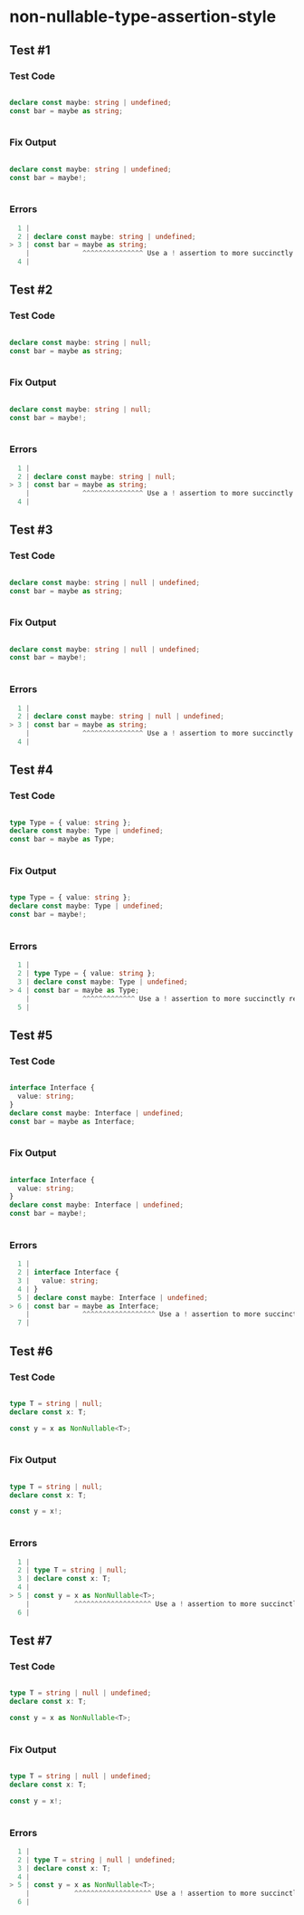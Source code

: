 # non-nullable-type-assertion-style

## Test #1

### Test Code

<!-- prettier-ignore -->
```ts

declare const maybe: string | undefined;
const bar = maybe as string;
      
```

### Fix Output

<!-- prettier-ignore -->
```ts

declare const maybe: string | undefined;
const bar = maybe!;
      
```

### Errors

<!-- prettier-ignore -->
```ts
  1 |
  2 | declare const maybe: string | undefined;
> 3 | const bar = maybe as string;
    |             ^^^^^^^^^^^^^^^ Use a ! assertion to more succinctly remove null and undefined from the type.
  4 |       
```

## Test #2

### Test Code

<!-- prettier-ignore -->
```ts

declare const maybe: string | null;
const bar = maybe as string;
      
```

### Fix Output

<!-- prettier-ignore -->
```ts

declare const maybe: string | null;
const bar = maybe!;
      
```

### Errors

<!-- prettier-ignore -->
```ts
  1 |
  2 | declare const maybe: string | null;
> 3 | const bar = maybe as string;
    |             ^^^^^^^^^^^^^^^ Use a ! assertion to more succinctly remove null and undefined from the type.
  4 |       
```

## Test #3

### Test Code

<!-- prettier-ignore -->
```ts

declare const maybe: string | null | undefined;
const bar = maybe as string;
      
```

### Fix Output

<!-- prettier-ignore -->
```ts

declare const maybe: string | null | undefined;
const bar = maybe!;
      
```

### Errors

<!-- prettier-ignore -->
```ts
  1 |
  2 | declare const maybe: string | null | undefined;
> 3 | const bar = maybe as string;
    |             ^^^^^^^^^^^^^^^ Use a ! assertion to more succinctly remove null and undefined from the type.
  4 |       
```

## Test #4

### Test Code

<!-- prettier-ignore -->
```ts

type Type = { value: string };
declare const maybe: Type | undefined;
const bar = maybe as Type;
      
```

### Fix Output

<!-- prettier-ignore -->
```ts

type Type = { value: string };
declare const maybe: Type | undefined;
const bar = maybe!;
      
```

### Errors

<!-- prettier-ignore -->
```ts
  1 |
  2 | type Type = { value: string };
  3 | declare const maybe: Type | undefined;
> 4 | const bar = maybe as Type;
    |             ^^^^^^^^^^^^^ Use a ! assertion to more succinctly remove null and undefined from the type.
  5 |       
```

## Test #5

### Test Code

<!-- prettier-ignore -->
```ts

interface Interface {
  value: string;
}
declare const maybe: Interface | undefined;
const bar = maybe as Interface;
      
```

### Fix Output

<!-- prettier-ignore -->
```ts

interface Interface {
  value: string;
}
declare const maybe: Interface | undefined;
const bar = maybe!;
      
```

### Errors

<!-- prettier-ignore -->
```ts
  1 |
  2 | interface Interface {
  3 |   value: string;
  4 | }
  5 | declare const maybe: Interface | undefined;
> 6 | const bar = maybe as Interface;
    |             ^^^^^^^^^^^^^^^^^^ Use a ! assertion to more succinctly remove null and undefined from the type.
  7 |       
```

## Test #6

### Test Code

<!-- prettier-ignore -->
```ts

type T = string | null;
declare const x: T;

const y = x as NonNullable<T>;
      
```

### Fix Output

<!-- prettier-ignore -->
```ts

type T = string | null;
declare const x: T;

const y = x!;
      
```

### Errors

<!-- prettier-ignore -->
```ts
  1 |
  2 | type T = string | null;
  3 | declare const x: T;
  4 |
> 5 | const y = x as NonNullable<T>;
    |           ^^^^^^^^^^^^^^^^^^^ Use a ! assertion to more succinctly remove null and undefined from the type.
  6 |       
```

## Test #7

### Test Code

<!-- prettier-ignore -->
```ts

type T = string | null | undefined;
declare const x: T;

const y = x as NonNullable<T>;
      
```

### Fix Output

<!-- prettier-ignore -->
```ts

type T = string | null | undefined;
declare const x: T;

const y = x!;
      
```

### Errors

<!-- prettier-ignore -->
```ts
  1 |
  2 | type T = string | null | undefined;
  3 | declare const x: T;
  4 |
> 5 | const y = x as NonNullable<T>;
    |           ^^^^^^^^^^^^^^^^^^^ Use a ! assertion to more succinctly remove null and undefined from the type.
  6 |       
```
